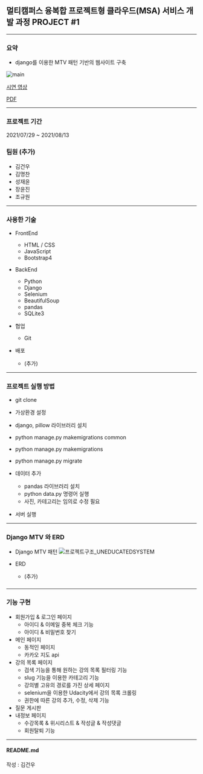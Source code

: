 ## 멀티캠퍼스 융복합 프로젝트형 클라우드(MSA) 서비스 개발 과정 PROJECT #1

---

### 요약
- django를 이용한 MTV 패턴 기반의 웹사이트 구축

![main](https://user-images.githubusercontent.com/52156247/129449105-6947a2cb-3b01-4b90-9010-751a27360e1b.png)


[시연 영상](https://youtu.be/UiiuZNOMpVA)

[PDF](https://drive.google.com/file/d/1MT9G0pTpsDtuoIORccpu5iGNpnIjz-94/view?usp=sharing)

--- 

### 프로젝트 기간
2021/07/29 ~ 2021/08/13

### 팀원 (추가)
- 김건우
- 김명찬
- 성재윤
- 장윤진
- 조규원
--- 

### 사용한 기술
- FrontEnd
  - HTML / CSS  
  - JavaScript
  - Bootstrap4

- BackEnd
  - Python
  - Django
  - Selenium
  - BeautifulSoup
  - pandas
  - SQLite3
  
- 협업
  - Git
  
- 배포
  - (추가)
--- 

### 프로젝트 실행 방법
- git clone 

- 가상환경 설정 

- django, pillow 라이브러리 설치
- python manage.py makemigrations common
- python manage.py makemigrations
- python manage.py migrate

- 데이터 추가 
    - pandas 라이브러리 설치
    - python data.py 명령어 실행
    - 사진, 카테고리는 임의로 수정 필요
  
- 서버 실행
    
--- 

### Django MTV 와 ERD

- Django MTV 패턴
![프로젝트구조_UNEDUCATEDSYSTEM](https://user-images.githubusercontent.com/52156247/129448241-dbbaf45b-abf8-4b62-bdd3-2be12658b52c.png)

- ERD
  - (추가)
### 

--- 

### 기능 구현
- 회원가입 & 로그인 페이지
  - 아이디 & 이메일 중복 체크 기능 
  - 아이디 & 비밀번호 찾기 
- 메인 페이지
  - 동적인 페이지
  - 카카오 지도 api
- 강의 목록 페이지
  - 검색 기능을 통해 원하는 강의 목록 필터링 기능 
  - slug 기능을 이용한 카테고리 기능 
  - 강의별 고유의 경로를 가진 상세 페이지
  - selenium을 이용한 Udacity에서 강의 목록 크롤링
  - 권한에 따른 강의 추가, 수정, 삭제 기능
- 질문 게시판
- 내정보 페이지 
  - 수강목록 & 위시리스트 & 작성글 & 작성댓글
  - 회원탈퇴 기능

---


#### README.md
작성 : 김건우